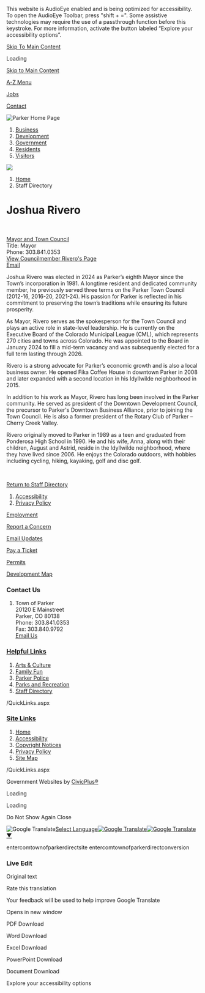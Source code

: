 This website is AudioEye enabled and is being optimized for accessibility. To open the AudioEye Toolbar, press "shift + =". Some assistive technologies may require the use of a passthrough function before this keystroke. For more information, activate the button labeled “Explore your accessibility options”.

[Skip To Main Content](https://www.parkeronline.org/directory.aspx?EID=435%2F)

Loading

[Skip to Main Content](https://www.parkeronline.org/directory.aspx?EID=435%2F)

[A-Z Menu](https://www.parkeronline.org/2172/A-to-Z-Directory)

[Jobs](https://www.parkeronline.org/201/Employment-Opportunities)

[Contact](https://www.parkeronline.org/144)

![Parker Home Page](https://www.parkeronline.org/ImageRepository/Document?documentID=27913)

1. [Business](https://www.parkeronline.org/54/Business)
2. [Development](https://www.parkeronline.org/2174/Development)
3. [Government](https://www.parkeronline.org/27/Government)
4. [Residents](https://www.parkeronline.org/55/Residents)
5. [Visitors](https://www.parkeronline.org/2022/Visitors)

<!--THE END-->

![](https://www.parkeronline.org/ImageRepository/Document?documentID=27916)

1. [Home](https://www.parkeronline.org)
2. Staff Directory

# Joshua Rivero

 

[Mayor and Town Council](https://www.parkeronline.org/Directory.aspx?DID=4)  
Title: Mayor  
Phone: 303.841.0353  
[View Councilmember Rivero's Page](https://www.parkeronline.org/2318)  
[Email](mailto:jrivero@parkerco.gov)

Joshua Rivero was elected in 2024 as Parker’s eighth Mayor since the Town’s incorporation in 1981. A longtime resident and dedicated community member, he previously served three terms on the Parker Town Council (2012-16, 2016-20, 2021-24). His passion for Parker is reflected in his commitment to preserving the town’s traditions while ensuring its future prosperity.

As Mayor, Rivero serves as the spokesperson for the Town Council and plays an active role in state-level leadership. He is currently on the Executive Board of the Colorado Municipal League (CML), which represents 270 cities and towns across Colorado. He was appointed to the Board in January 2024 to fill a mid-term vacancy and was subsequently elected for a full term lasting through 2026.

Rivero is a strong advocate for Parker’s economic growth and is also a local business owner. He opened Fika Coffee House in downtown Parker in 2008 and later expanded with a second location in his Idyllwilde neighborhood in 2015.

In addition to his work as Mayor, Rivero has long been involved in the Parker community. He served as president of the Downtown Development Council, the precursor to Parker's Downtown Business Alliance, prior to joining the Town Council. He is also a former president of the Rotary Club of Parker – Cherry Creek Valley.

Rivero originally moved to Parker in 1989 as a teen and graduated from Ponderosa High School in 1990. He and his wife, Anna, along with their children, August and Astrid, reside in the Idyllwilde neighborhood, where they have lived since 2006. He enjoys the Colorado outdoors, with hobbies including cycling, hiking, kayaking, golf and disc golf.

 

[Return to Staff Directory](https://www.parkeronline.org/Directory.aspx)

1. [Accessibility](https://www.parkeronline.org/2395/Accessibility)
2. [Privacy Policy](https://www.parkeronline.org/2229/Privacy-Policy)

[Employment](https://www.parkeronline.org/201/Employment-Opportunities)

[Report a Concern](https://prkc-trk.aspgov.com/eTRAKiT/CRM/issue.aspx)

[Email Updates](https://www.parkeronline.org/list.aspx)

[Pay a Ticket](https://mobile.citepayusa.com/?agency=parkerMUNIco)

[Permits](https://prkc-trk.aspgov.com/eTRAKiT)

[Development Map](https://parkerco.maps.arcgis.com/apps/Shortlist/index.html?appid=7879283391d3453da213a439f2dca232)

### Contact Us

1. Town of Parker  
   20120 E Mainstreet  
   Parker, CO 80138  
   Phone: 303.841.0353  
   Fax: 303.840.9792  
   [Email Us](mailto:town@parkerco.gov)

### [Helpful Links](https://www.parkeronline.org/QuickLinks.aspx?CID=157)

1. [Arts &amp; Culture](https://parkerarts.org)
2. [Family Fun](https://www.parkeronline.org/2032/Family-Fun)
3. [Parker Police](https://parkerpd.org)
4. [Parks and Recreation](https://www.parkerrec.com)
5. [Staff Directory](https://www.parkeronline.org/Directory.aspx)

/QuickLinks.aspx

### [Site Links](https://www.parkeronline.org/QuickLinks.aspx?CID=158)

1. [Home](https://www.parkeronline.org)
2. [Accessibility](https://www.parkeronline.org/2395)
3. [Copyright Notices](https://www.parkeronline.org/site/copyright)
4. [Privacy Policy](https://www.parkeronline.org/2229)
5. [Site Map](https://www.parkeronline.org/sitemap)

/QuickLinks.aspx

Government Websites by [CivicPlus®](https://connect.civicplus.com/referral)

Loading

Loading

Do Not Show Again Close

![Google Translate](https://www.google.com/images/cleardot.gif)[Select Language![Google Translate](https://www.google.com/images/cleardot.gif)​![Google Translate](https://www.google.com/images/cleardot.gif)▼](https://www.parkeronline.org/directory.aspx?EID=435)

entercomtownofparkerdirectsite entercomtownofparkerdirectconversion

### Live Edit

Original text

Rate this translation

Your feedback will be used to help improve Google Translate

Opens in new window

PDF Download

Word Download

Excel Download

PowerPoint Download

Document Download

Explore your accessibility options